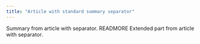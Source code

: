 ```yaml
---
title: "Article with standard summary separator"
---
```


Summary from article with separator.
READMORE
Extended part from article with separator.
